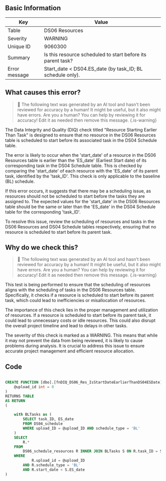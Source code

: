 ## Basic Information
| Key         | Value          |
|-------------|----------------|
| Table       | DS06 Resources |
| Severity    | WARNING |
| Unique ID   | 9060300   |
| Summary     | Is this resource scheduled to start before its parent task? |
| Error message | Start_date < DS04.ES_date (by task_ID; BL schedule only). |

## What causes this error?

> :robot: The following text was generated by an AI tool and hasn't been reviewed for accuracy by a human! It might be useful, but it also might have errors. Are you a human? You can help by reviewing it for accuracy! Edit it as needed then remove this message.
{.is-warning}

The Data Integrity and Quality (DIQ) check titled "Resource Starting Earlier Than Task" is designed to ensure that no resource in the DS06 Resources table is scheduled to start before its associated task in the DS04 Schedule table. 

The error is likely to occur when the 'start_date' of a resource in the DS06 Resources table is earlier than the 'ES_date' (Earliest Start date) of its corresponding task in the DS04 Schedule table. This is checked by comparing the 'start_date' of each resource with the 'ES_date' of its parent task, identified by the 'task_ID'. This check is only applicable to the baseline (BL) schedule.

If this error occurs, it suggests that there may be a scheduling issue, as resources should not be scheduled to start before the tasks they are assigned to. The expected values for the 'start_date' in the DS06 Resources table should be the same or later than the 'ES_date' in the DS04 Schedule table for the corresponding 'task_ID'. 

To resolve this issue, review the scheduling of resources and tasks in the DS06 Resources and DS04 Schedule tables respectively, ensuring that no resource is scheduled to start before its parent task.
## Why do we check this?

> :robot: The following text was generated by an AI tool and hasn't been reviewed for accuracy by a human! It might be useful, but it also might have errors. Are you a human? You can help by reviewing it for accuracy! Edit it as needed then remove this message.
{.is-warning}

This test is being performed to ensure that the scheduling of resources aligns with the scheduling of tasks in the DS06 Resources table. Specifically, it checks if a resource is scheduled to start before its parent task, which could lead to inefficiencies or misallocation of resources. 

The importance of this check lies in the proper management and utilization of resources. If a resource is scheduled to start before its parent task, it could lead to unnecessary costs or idle resources. This could also disrupt the overall project timeline and lead to delays in other tasks. 

The severity of this check is marked as a WARNING. This means that while it may not prevent the data from being reviewed, it is likely to cause problems during analysis. It is crucial to address this issue to ensure accurate project management and efficient resource allocation.
## Code

```sql

CREATE FUNCTION [dbo].[fnDIQ_DS06_Res_IsStartDateEarlierThanDS04ESDate] (
	@upload_id int = 0
)
RETURNS TABLE
AS RETURN
(
	
	with BLTasks as (
		SELECT task_ID, ES_date 
		FROM DS04_schedule 
		WHERE upload_ID = @upload_ID AND schedule_type = 'BL'
	)
	SELECT
		R.*
	FROM
		DS06_schedule_resources R INNER JOIN BLTasks S ON R.task_ID = S.task_ID
	WHERE
			R.upload_id = @upload_ID
		AND R.schedule_type = 'BL'
		AND R.start_date < S.ES_date
)
```
